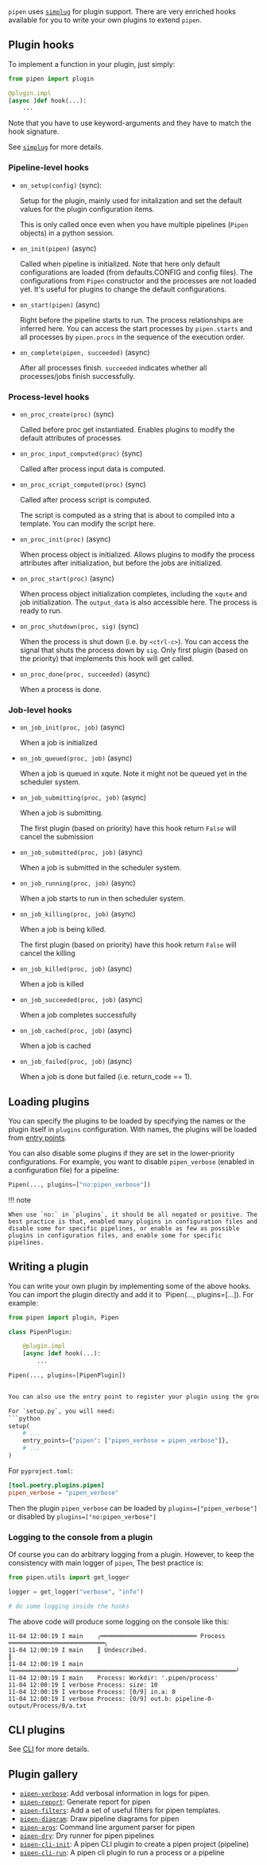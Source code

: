 `pipen` uses [`simplug`][1] for plugin support. There are very enriched hooks available for you to write your own plugins to extend `pipen`.

## Plugin hooks

To implement a function in your plugin, just simply:

```python
from pipen import plugin

@plugin.impl
[async ]def hook(...):
    ...
```

Note that you have to use keyword-arguments and they have to match the hook signature.

See [`simplug`][1] for more details.

### Pipeline-level hooks

- `on_setup(config)` (sync):

    Setup for the plugin, mainly used for initalization and set the default values for the plugin configuration items.

    This is only called once even when you have multiple pipelines (`Pipen` objects) in a python session.

- `on_init(pipen)` (async)

    Called when pipeline is initialized. Note that here only default configurations are loaded (from defaults.CONFIG and config files). The configurations from `Pipen` constructor and the processes are not loaded yet. It's useful for plugins to change the default configurations.

- `on_start(pipen)` (async)

    Right before the pipeline starts to run. The process relationships are inferred here.
    You can access the start processes by `pipen.starts` and all processes by `pipen.procs` in the sequence of the execution order.

- `on_complete(pipen, succeeded)` (async)

    After all processes finish. `succeeded` indicates whether all processes/jobs finish successfully.

### Process-level hooks

- `on_proc_create(proc)` (sync)

    Called before proc get instantiated.
    Enables plugins to modify the default attributes of processes

- `on_proc_input_computed(proc)` (sync)

    Called after process input data is computed.

- `on_proc_script_computed(proc)` (sync)

    Called after process script is computed.

    The script is computed as a string that is about to compiled into a
    template. You can modify the script here.

- `on_proc_init(proc)` (async)

    When process object is initialized.
    Allows plugins to modify the process attributes after initialization, but
    before the jobs are initialized.

- `on_proc_start(proc)` (async)

    When process object initialization completes, including the `xqute` and job initialization. The `output_data` is also accessible here. The process is ready to run.

- `on_proc_shutdown(proc, sig)` (sync)

    When the process is shut down (i.e. by `<ctrl-c>`). You can access the signal that shuts the process down by `sig`. Only first plugin (based on the priority) that implements this hook will get called.

- `on_proc_done(proc, succeeded)` (async)

    When a process is done.

### Job-level hooks

- `on_job_init(proc, job)` (async)

    When a job is initialized

- `on_job_queued(proc, job)` (async)

    When a job is queued in xqute. Note it might not be queued yet in the scheduler system.

- `on_job_submitting(proc, job)` (async)

    When a job is submitting.

    The first plugin (based on priority) have this hook return `False` will cancel the submission

- `on_job_submitted(proc, job)` (async)

    When a job is submitted in the scheduler system.

- `on_job_running(proc, job)` (async)

    When a job starts to run in then scheduler system.

- `on_job_killing(proc, job)` (async)

    When a job is being killed.

    The first plugin (based on priority) have this hook return `False` will cancel the killing

- `on_job_killed(proc, job)` (async)

    When a job is killed

- `on_job_succeeded(proc, job)` (async)

    When a job completes successfully

- `on_job_cached(proc, job)` (async)

    When a job is cached

- `on_job_failed(proc, job)` (async)

    When a job is done but failed (i.e. return_code == 1).

## Loading plugins

You can specify the plugins to be loaded by specifying the names or the plugin itself in `plugins` configuration. With names, the plugins will be loaded from [entry points][2].

You can also disable some plugins if they are set in the lower-priority configurations. For example, you want to disable `pipen_verbose` (enabled in a configuration file) for a pipeline:

```python
Pipen(..., plugins=["no:pipen_verbose"])
```

!!! note

    When use `no:` in `plugins`, it should be all negated or positive. The best practice is that, enabled many plugins in configuration files and disable some for specific pipelines, or enable as few as possible plugins in configuration files, and enable some for specific pipelines.

## Writing a plugin

You can write your own plugin by implementing some of the above hooks. You can import the plugin directly and add it to `Pipen(..., plugins=[...]). For example:

```python
from pipen import plugin, Pipen

class PipenPlugin:

    @plugin.impl
    [async ]def hook(...):
        ...

Pipen(..., plugins=[PipenPlugin])


You can also use the entry point to register your plugin using the group name `pipen`

For `setup.py`, you will need:
```python
setup(
    # ...
    entry_points={"pipen": ["pipen_verbose = pipen_verbose"]},
    # ...
)
```

For `pyproject.toml`:

```toml
[tool.poetry.plugins.pipen]
pipen_verbose = "pipen_verbose"
```

Then the plugin `pipen_verbose` can be loaded by `plugins=["pipen_verbose"]` or disabled by `plugins=["no:pipen_verbose"]`

### Logging to the console from a plugin

Of course you can do arbitrary logging from a plugin. However, to keep the consistency with main logger of `pipen`, The best practice is:

```python
from pipen.utils import get_logger

logger = get_logger("verbose", "info")

# do some logging inside the hooks
```

The above code will produce some logging on the console like this:

```shell
11-04 12:00:19 I main    ╭═══════════════════════════ Process ═══════════════════════════╮
11-04 12:00:19 I main    ║ Undescribed.                                                  ║
11-04 12:00:19 I main    ╰═══════════════════════════════════════════════════════════════╯
11-04 12:00:19 I main    Process: Workdir: '.pipen/process'
11-04 12:00:19 I verbose Process: size: 10
11-04 12:00:19 I verbose Process: [0/9] in.a: 0
11-04 12:00:19 I verbose Process: [0/9] out.b: pipeline-0-output/Process/0/a.txt
```

## CLI plugins

See [CLI][11] for more details.

## Plugin gallery

- [`pipen-verbose`][3]: Add verbosal information in logs for pipen.
- [`pipen-report`][4]: Generate report for pipen
- [`pipen-filters`][8]: Add a set of useful filters for pipen templates.
- [`pipen-diagram`][5]: Draw pipeline diagrams for pipen
- [`pipen-args`][6]: Command line argument parser for pipen
- [`pipen-dry`][7]: Dry runner for pipen pipelines
- [`pipen-cli-init`][9]: A pipen CLI plugin to create a pipen project (pipeline)
- [`pipen-cli-run`][10]: A pipen cli plugin to run a process or a pipeline

[1]: https://github.com/pwwang/simplug
[2]: https://packaging.python.org/specifications/entry-points/
[3]: https://github.com/pwwang/pipen-verbose
[4]: https://github.com/pwwang/pipen-report
[5]: https://github.com/pwwang/pipen-diagram
[6]: https://github.com/pwwang/pipen-args
[7]: https://github.com/pwwang/pipen-dry
[8]: https://github.com/pwwang/pipen-filters
[9]: https://github.com/pwwang/pipen-cli-init
[10]: https://github.com/pwwang/pipen-cli-run
[11]: ../cli
